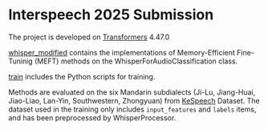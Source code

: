 # Interspeech 2025 Submission

The project is developed on [Transformers](https://github.com/huggingface/transformers)  4.47.0

[whisper_modified](./whisper_modified) contains the implementations of Memory-Efficient Fine-Tuninig (MEFT) methods on the WhisperForAudioClassification class.

[train](./train) includes the Python scripts for training.

Methods are evaluated on the six Mandarin subdialects (Ji-Lu, Jiang-Huai, Jiao-Liao, Lan-Yin, Southwestern, Zhongyuan) from [KeSpeech](https://github.com/KeSpeech/KeSpeech) Dataset. The dataset used in the training only includes `input_features` and `labels` items, and has been preprocessed by WhisperProcessor.
